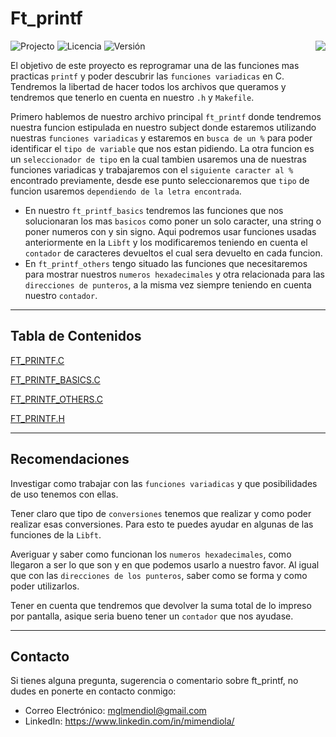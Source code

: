# Ft_printf

<div>

  ![Projecto](https://img.shields.io/badge/Projecto-Libft-blue)
  ![Licencia](https://img.shields.io/badge/Licencia-MIT-orange)
  ![Versión](https://img.shields.io/badge/Versión-1.0-green)
  <a href="https://github.com/MiMendiola/Ft_printf#ft_printf" >
    <img src="https://img.shields.io/badge/Change_Language-English-purple" align="right">
  </a>

</div>

El objetivo de este proyecto es reprogramar una de las funciones mas practicas `printf` y poder descubrir las `funciones variadicas` en C.
Tendremos la libertad de hacer todos los archivos que queramos y tendremos que tenerlo en cuenta en nuestro `.h` y `Makefile`.

Primero hablemos de nuestro archivo principal `ft_printf` donde tendremos nuestra funcion estipulada en nuestro subject donde estaremos utilizando nuestras `funciones variadicas` y estaremos en `busca de un %` para poder identificar el `tipo de variable` que nos estan pidiendo. La otra funcion es un `seleccionador de tipo` en la cual tambien usaremos una de nuestras funciones variadicas y trabajaremos con el `siguiente caracter al %` encontrado previamente, desde ese punto seleccionaremos que `tipo` de funcion usaremos `dependiendo de la letra encontrada`.

- En nuestro `ft_printf_basics` tendremos las funciones que nos solucionaran los mas `basicos` como poner un solo caracter, una string o poner numeros con y sin signo. Aqui podremos usar funciones usadas anteriormente en la `Libft` y los modificaremos teniendo en cuenta el `contador` de caracteres devueltos el cual sera devuelto en cada funcion.
- En `ft_printf_others` tengo situado las funciones que necesitaremos para mostrar nuestros `numeros hexadecimales` y otra relacionada para las `direcciones de punteros`, a la misma vez siempre teniendo en cuenta nuestro `contador`.

---

## Tabla de Contenidos

[FT_PRINTF.C](../ft_printf.c)

[FT_PRINTF_BASICS.C](../ft_printf_basics.c)

[FT_PRINTF_OTHERS.C](../ft_printf_others.c)

[FT_PRINTF.H](../ft_printf.h)

---

## Recomendaciones

Investigar como trabajar con las `funciones variadicas` y que posibilidades de uso tenemos con ellas.

Tener claro que tipo de `conversiones` tenemos que realizar y como poder realizar esas conversiones. Para esto te puedes ayudar en algunas de las funciones de la `Libft`.

Averiguar y saber como funcionan los `numeros hexadecimales`, como llegaron a ser lo que son y en que podemos usarlo a nuestro favor. Al igual que con las `direcciones de los punteros`, saber como se forma y como poder utilizarlos.

Tener en cuenta que tendremos que devolver la suma total de lo impreso por pantalla, asique seria bueno tener un `contador` que nos ayudase.

---

## Contacto

Si tienes alguna pregunta, sugerencia o comentario sobre ft_printf, no dudes en ponerte en contacto conmigo:

- Correo Electrónico: <a href="mailto:mglmendiol@gmail.com" style="text-decoration: none; color:#fff">mglmendiol@gmail.com</a>
- LinkedIn: <a href="https://www.linkedin.com/in/mimendiola/" style="text-decoration: none; color:#fff !important;">https://www.linkedin.com/in/mimendiola/</a>
